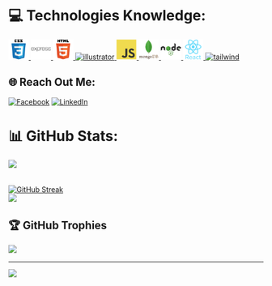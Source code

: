 # 💻 Technologies Knowledge:
<p align="left"> <a href="https://www.w3schools.com/css/" target="_blank" rel="noreferrer"> <img src="https://raw.githubusercontent.com/devicons/devicon/master/icons/css3/css3-original-wordmark.svg" alt="css3" width="40" height="40"/> </a> <a href="https://expressjs.com" target="_blank" rel="noreferrer">   <img src="https://raw.githubusercontent.com/devicons/devicon/master/icons/express/express-original-wordmark.svg" alt="express" width="40" height="40"/> </a> <a href="https://www.w3.org/html/" target="_blank" rel="noreferrer">   <img src="https://raw.githubusercontent.com/devicons/devicon/master/icons/html5/html5-original-wordmark.svg" alt="html5" width="40" height="40"/> </a> <a href="https://www.adobe.com/in/products/illustrator.html" target="_blank" rel="noreferrer"> <img src="https://www.vectorlogo.zone/logos/adobe_illustrator/adobe_illustrator-icon.svg" alt="illustrator" width="40" height="40"/> </a> <a href="https://developer.mozilla.org/en-US/docs/Web/JavaScript" target="_blank" rel="noreferrer"> <img src="https://raw.githubusercontent.com/devicons/devicon/master/icons/javascript/javascript-original.svg" alt="javascript" width="40" height="40"/> </a> <a href="https://www.mongodb.com/" target="_blank" rel="noreferrer"> <img src="https://raw.githubusercontent.com/devicons/devicon/master/icons/mongodb/mongodb-original-wordmark.svg" alt="mongodb" width="40" height="40"/> </a> <a href="https://nodejs.org" target="_blank" rel="noreferrer"> <img src="https://raw.githubusercontent.com/devicons/devicon/master/icons/nodejs/nodejs-original-wordmark.svg" alt="nodejs" width="40" height="40"/> </a> <a href="https://reactjs.org/" target="_blank" rel="noreferrer"> <img src="https://raw.githubusercontent.com/devicons/devicon/master/icons/react/react-original-wordmark.svg" alt="react" width="40" height="40"/> </a> <a href="https://tailwindcss.com/" target="_blank" rel="noreferrer"> <img src="https://www.vectorlogo.zone/logos/tailwindcss/tailwindcss-icon.svg" alt="tailwind" width="40" height="40"/> </a> </p>

## 🌐 Reach Out Me:
[![Facebook](https://img.shields.io/badge/Facebook-%231877F2.svg?logo=Facebook&logoColor=white)](https://facebook.com/hasanalam365) [![LinkedIn](https://img.shields.io/badge/LinkedIn-%230077B5.svg?logo=linkedin&logoColor=white)](https://linkedin.com/in/hasanalam365) 
# 📊 GitHub Stats:
![](https://github-readme-stats.vercel.app/api?username=hasanalam365&theme=radical&hide_border=false&include_all_commits=true&count_private=true)<br/>
<br />

[![GitHub Streak](https://github-readme-streak-stats.herokuapp.com?user=hasanalam365&theme=radical&border_radius=4.8&locale=bn&exclude_days=Sun%2CMon%2CTue%2CWed%2CThu%2CFri%2CSat)](https://git.io/streak-stats)
<br/>
![](https://github-readme-stats.vercel.app/api/top-langs/?username=hasanalam365&theme=radical&hide_border=false&include_all_commits=true&count_private=true&layout=compact)

## 🏆 GitHub Trophies
![](https://github-profile-trophy.vercel.app/?username=hasanalam365&theme=radical&no-frame=true&no-bg=false&margin-w=4)

---
[![](https://visitcount.itsvg.in/api?id=hasanalam365&icon=0&color=0)](https://visitcount.itsvg.in)

<!-- Proudly created with GPRM ( https://gprm.itsvg.in ) -->
